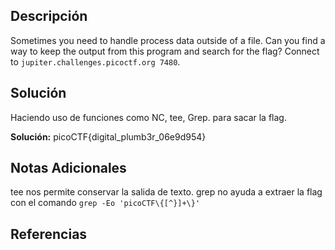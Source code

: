 ## Descripción 
Sometimes you need to handle process data outside of a file. Can you find a way to keep the output from this program and search for the flag? Connect to `jupiter.challenges.picoctf.org 7480`.
## Solución
Haciendo uso de funciones como NC, tee, Grep. para sacar la flag. 

**Solución:** picoCTF{digital_plumb3r_06e9d954}
## Notas Adicionales 
tee nos permite conservar la salida de texto. 
grep no ayuda a extraer la flag con el comando  `grep -Eo 'picoCTF\{[^}]+\}'`
## Referencias
